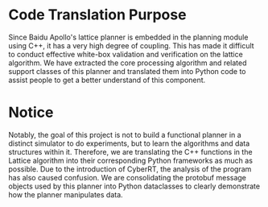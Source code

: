 # Code Translation Purpose
Since Baidu Apollo's lattice planner is embedded in the planning module using C++, it has a very high degree of coupling. 
This has made it difficult to conduct effective white-box validation and verification on the lattice algorithm. We have extracted the core
processing algorithm and related support classes of this planner and translated them into Python code to assist people to get a better understand of this component.

# Notice
Notably, the goal of this project is not to build a functional planner in a distinct simulator to do experiments, but to learn the algorithms and data structures within it. Therefore, we are translating the C++ functions in the Lattice algorithm into their corresponding Python frameworks as much as possible. Due to the introduction of CyberRT, the analysis of the program has also caused confusion. We are consolidating the protobuf message objects used by this planner into Python dataclasses to clearly demonstrate how the planner manipulates data.